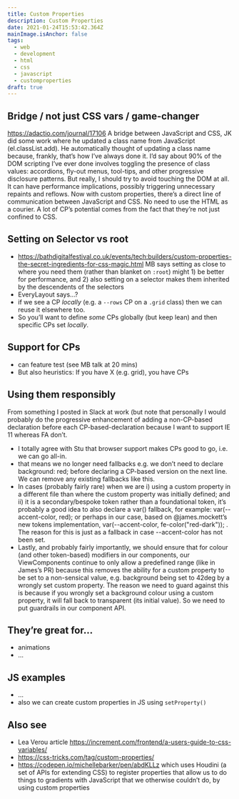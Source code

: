 ```yaml
---
title: Custom Properties
description: Custom Properties
date: 2021-01-24T15:53:42.364Z
mainImage.isAnchor: false
tags:
  - web
  - development
  - html
  - css
  - javascript
  - customproperties
draft: true
---
```

## Bridge / not just CSS vars / game-changer

https://adactio.com/journal/17106 A bridge between JavaScript and CSS, JK did some work where he updated a class name from JavaScript (el.classList.add). He automatically thought of updating a class name because, frankly, that’s how I’ve always done it. I’d say about 90% of the DOM scripting I’ve ever done involves toggling the presence of class values: accordions, fly-out menus, tool-tips, and other progressive disclosure patterns. But really, I should try to avoid touching the DOM at all. It can have performance implications, possibly triggering unnecessary repaints and reflows. Now with custom properties, there’s a direct line of communication between JavaScript and CSS. No need to use the HTML as a courier. A lot of CP’s potential comes from the fact that they’re not just confined to CSS.

## Setting on Selector vs root

- https://bathdigitalfestival.co.uk/events/tech:builders/custom-properties-the-secret-ingredients-for-css-magic.html MB says setting as close to where you need them (rather than blanket on `:root`) might 1) be better for performance, and 2) also setting on a selector makes them inherited by the descendents of the selectors
- EveryLayout says…?
- if we see a CP _locally_ (e.g. a `--rows` CP on a `.grid` class) then we can reuse it elsewhere too.
- So you’ll want to define _some_ CPs globally (but keep lean) and then specific CPs set _locally_.

## Support for CPs

- can feature test (see MB talk at 20 mins)
- But also heuristics: If you have X (e.g. grid), you have CPs

## Using them responsibly

From something I posted in Slack at work (but note that personally I would probably do the progressive enhancement of adding a non-CP-based declaration before each CP-based-declaration because I want to support IE 11 whereas FA don’t.

- I totally agree with Stu that browser support makes CPs good to go, i.e. we can go all-in.
- that means we no longer need fallbacks e.g. we don’t need to declare background: red; before declaring a CP-based version on the next line. We can remove any existing fallbacks like this.
- In cases (probably fairly rare) when we are i) using a custom property in a different file than where the custom property was initially defined; and ii) it is a secondary/bespoke token rather than a foundational token, it’s probably a good idea to also declare a var() fallback, for example: var(--accent-color, red); or perhaps in our case, based on @james.mockett’s new tokens implementation, var(--accent-color, fe-color("red-dark")); . The reason for this is just as a fallback in case --accent-color has not been set.
- Lastly, and probably fairly importantly, we should ensure that for colour (and other token-based) modifiers in our components, our ViewComponents continue to only allow a predefined range (like in James’s PR) because this removes the ability for a custom property to be set to a non-sensical value, e.g. background being set to 42deg by a wrongly set custom property. The reason we need to guard against this is because if you wrongly set a background colour using a custom property, it will fall back to transparent (its initial value). So we need to put guardrails in our component API.

## They’re great for…

- animations
- …

## JS examples

- …
- also we can create custom properties in JS using `setProperty()`

## Also see
- Lea Verou article https://increment.com/frontend/a-users-guide-to-css-variables/ 
- https://css-tricks.com/tag/custom-properties/
- https://codepen.io/michellebarker/pen/abdKLLz which uses Houdini (a set of APIs for extending CSS) to register properties that allow us to do things to gradients with JavaScript that we otherwise couldn’t do, by using custom properties

